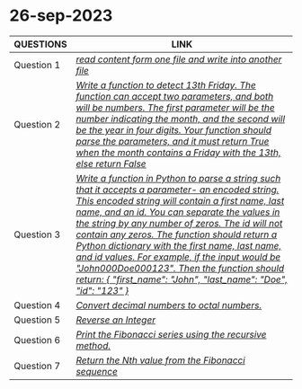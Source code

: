 # 26-sep-2023


| QUESTIONS | LINK|
---|---|
| Question 1 | [_read content form one file and write into another file_](https://github.com/garghar06/26-sep-2023/blob/e5aa6407b21e3396cc6c32b080a81542d8d0465a/readWrite.py)|
| Question 2 | [_Write a function to detect 13th Friday. The function can accept two parameters, and both will be numbers. The first parameter will be the number indicating the month, and the second will be the year in four digits. Your function should parse the parameters, and it must return True when the month contains a Friday with the 13th, else return False_](https://github.com/garghar06/26-sep-2023/blob/e5aa6407b21e3396cc6c32b080a81542d8d0465a/readWrite.py)|
| Question 3 | [_Write a function in Python to parse a string such that it accepts a parameter- an encoded string. This encoded string will contain a first name, last name, and an id. You can separate the values in the string by any number of zeros. The id will not contain any zeros. The function should return a Python dictionary with the first name, last name, and id values. For example, if the input would be "John000Doe000123". Then the function should return: { "first_name": "John", "last_name": "Doe", "id": "123" }_](https://github.com/garghar06/26-sep-2023/blob/e5aa6407b21e3396cc6c32b080a81542d8d0465a/readWrite.py)|
| Question 4 | [_Convert decimal numbers to octal numbers._](https://github.com/garghar06/26-sep-2023/blob/e5aa6407b21e3396cc6c32b080a81542d8d0465a/readWrite.py)|
| Question 5 | [_Reverse an Integer_](https://github.com/garghar06/26-sep-2023/blob/e5aa6407b21e3396cc6c32b080a81542d8d0465a/readWrite.py)|
| Question 6 | [_Print the Fibonacci series using the recursive method._](https://github.com/garghar06/26-sep-2023/blob/e5aa6407b21e3396cc6c32b080a81542d8d0465a/readWrite.py)|
| Question 7 | [_Return the Nth value from the Fibonacci sequence_](https://github.com/garghar06/26-sep-2023/blob/e5aa6407b21e3396cc6c32b080a81542d8d0465a/readWrite.py)|
